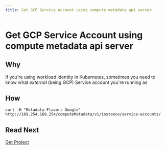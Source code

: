 ```yaml
---
title: Get GCP Service Account using compute metadata api server
---
```


# Get GCP Service Account using compute metadata api server

## Why

If you're using workload identity in Kubernetes, sometimes you need to know what _external_ (being GCP) Service account you're running as

## How

```shell
curl -H "Metadata-Flavor: Google" http://169.254.169.254/computeMetadata/v1/instance/service-accounts/
```

## Read Next

[Get Project](api-get-project.md)